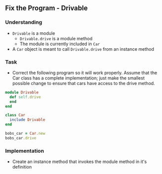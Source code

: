 ## Fix the Program - Drivable

### Understanding
- `Drivable` is a module
  + `Drivable.drive` is a module method
  + The module is currently included in `Car`
- A `Car` object is meant to call `Drivable.drive` from an instance method

### Task
- Correct the following program so it will work properly. Assume that the Car class has a complete implementation; just make the smallest possible change to ensure that cars have access to the drive method.

```ruby
module Drivable
  def self.drive
  end
end

class Car
  include Drivable
end

bobs_car = Car.new
bobs_car.drive
```

### Implementation
- Create an instance method that invokes the module method in it's definition
